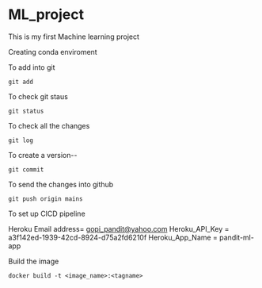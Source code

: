 # ML_project
This is my first Machine learning project


Creating conda enviroment

To add into git
```
git add
```

To check git staus
```
git status
```

To check all the changes
```
git log
```

To create a version--
```
git commit
```
To send the changes into github

```
git push origin mains
```

To set up CICD pipeline

Heroku Email address=  gopi_pandit@yahoo.com
Heroku_API_Key =  a3f142ed-1939-42cd-8924-d75a2fd6210f
Heroku_App_Name = pandit-ml-app


Build the image
```
docker build -t <image_name>:<tagname>
```